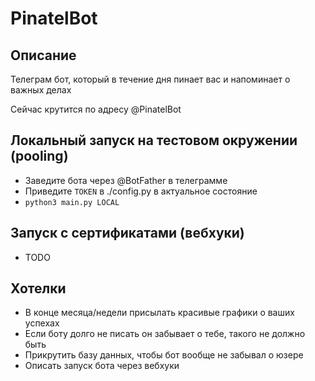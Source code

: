 # PinatelBot
## Описание
Телеграм бот, который в течение дня пинает вас и напоминает о важных делах

Сейчас крутится по адресу @PinatelBot
 
## Локальный запуск на тестовом окружении (pooling)
- Заведите бота через @BotFather в телеграмме
- Приведите `TOKEN` в ./config.py в актуальное состояние
- `python3 main.py LOCAL`

## Запуск с сертификатами (вебхуки)
- TODO

## Хотелки
- В конце месяца/недели присылать красивые графики о ваших успехах
- Если боту долго не писать он забывает о тебе, такого не должно быть
- Прикрутить базу данных, чтобы бот вообще не забывал о юзере
- Описать запуск бота через вебхуки